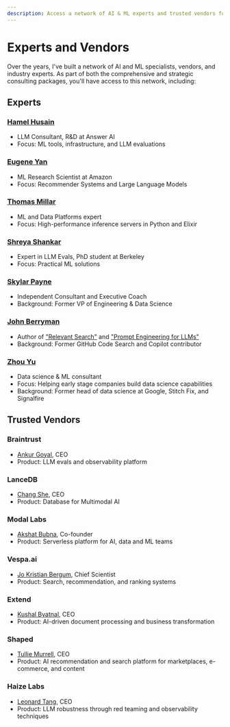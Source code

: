 ```yaml
---
description: Access a network of AI & ML experts and trusted vendors for comprehensive consulting packages. Leverage industry expertise for growth!
---
```


# Experts and Vendors

Over the years, I've built a network of AI and ML specialists, vendors, and industry experts. As part of both the comprehensive and strategic consulting packages, you'll have access to this network, including:

## Experts

### [Hamel Husain](https://www.linkedin.com/in/hamelhusain/)
* LLM Consultant, R&D at Answer AI
* Focus: ML tools, infrastructure, and LLM evaluations

### [Eugene Yan](https://www.linkedin.com/in/eugeneyan/)
* ML Research Scientist at Amazon
* Focus: Recommender Systems and Large Language Models

### [Thomas Millar](https://www.linkedin.com/in/thmsmlr/)
* ML and Data Platforms expert
* Focus: High-performance inference servers in Python and Elixir

### [Shreya Shankar](https://www.linkedin.com/in/shrshnk/)
* Expert in LLM Evals, PhD student at Berkeley
* Focus: Practical ML solutions

### [Skylar Payne](https://www.linkedin.com/in/skylar-payne-766a1988/)
* Independent Consultant and Executive Coach
* Background: Former VP of Engineering & Data Science

### [John Berryman](https://arcturus-labs.com/)
* Author of ["Relevant Search"](https://www.amazon.com/Relevant-Search-applications-Solr-Elasticsearch/dp/161729277X) and ["Prompt Engineering for LLMs"](https://oreillymedia.pxf.io/c/5303529/1975458/15173)
* Background: Former GitHub Code Search and Copilot contributor

### [Zhou Yu](https://www.linkedin.com/in/zhouyustanford/)
* Data science & ML consultant
* Focus: Helping early stage companies build data science capabilities
* Background: Former head of data science at Google, Stitch Fix, and Signalfire

## Trusted Vendors

### Braintrust
* [Ankur Goyal](https://www.linkedin.com/in/ankrgyl), CEO
* Product: LLM evals and observability platform

### LanceDB
* [Chang She](https://www.linkedin.com/in/changshe), CEO
* Product: Database for Multimodal AI

### Modal Labs
* [Akshat Bubna](https://www.linkedin.com/in/akshat-bubna-188885103/), Co-founder
* Product: Serverless platform for AI, data and ML teams

### Vespa.ai
* [Jo Kristian Bergum](https://no.linkedin.com/in/jo-bergum), Chief Scientist
* Product: Search, recommendation, and ranking systems

### Extend
* [Kushal Byatnal](https://www.linkedin.com/in/kushal-byatnal-92a33085/), CEO
* Product: AI-driven document processing and business transformation

### Shaped
* [Tullie Murrell](https://www.linkedin.com/in/tullie/), CEO
* Product: AI recommendation and search platform for marketplaces, e-commerce, and content

### Haize Labs
* [Leonard Tang](https://www.linkedin.com/in/leonard-tang/), CEO
* Product: LLM robustness through red teaming and observability techniques
